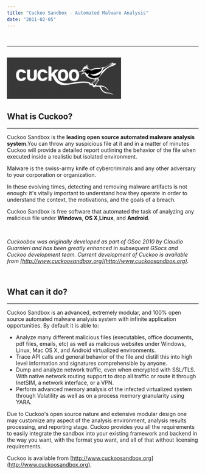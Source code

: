```yaml
---
title: "Cuckoo Sandbox - Automated Malware Analysis"
date: "2011-02-05"
---
```


 

* * *

## ![](images/cuckoo-1-300x108.png)

## What is Cuckoo?

* * *

Cuckoo Sandbox is the **leading open source automated malware analysis system**.You can throw any suspicious file at it and in a matter of minutes Cuckoo will provide a detailed report outlining the behavior of the file when executed inside a realistic but isolated environment.

Malware is the swiss-army knife of cybercriminals and any other adversary to your corporation or organization.

In these evolving times, detecting and removing malware artifacts is not enough: it's vitally important to understand how they operate in order to understand the context, the motivations, and the goals of a breach.

Cuckoo Sandbox is free software that automated the task of analyzing any malicious file under **Windows**, **OS X**,**Linux**, and **Android**.

 

_Cuckoobox was originally developed as part of GSoc 2010 by Claudio Guarnieri and has been greatly enhanced in subsequent GSocs and Cuckoo development team. Current development of Cuckoo is available from [http://www.cuckoosandbox.org](http://www.cuckoosandbox.org)._

 

## What can it do?

* * *

Cuckoo Sandbox is an advanced, extremely modular, and 100% open source automated malware analysis system with infinite application opportunities. By default it is able to:

- Analyze many different malicious files (executables, office documents, pdf files, emails, etc) as well as malicious websites under Windows, Linux, Mac OS X, and Android virtualized environments.
- Trace API calls and general behavior of the file and distill this into high level information and signatures comprehensible by anyone.
- Dump and analyze network traffic, even when encrypted with SSL/TLS. With native network routing support to drop all traffic or route it through InetSIM, a network interface, or a VPN.
- Perform advanced memory analysis of the infected virtualized system through Volatility as well as on a process memory granularity using YARA.

Due to Cuckoo's open source nature and extensive modular design one may customize any aspect of the analysis environment, analysis results processing, and reporting stage. Cuckoo provides you all the requirements to easily integrate the sandbox into your existing framework and backend in the way you want, with the format you want, and all of that without licensing requirements.

Cuckoo is available from [http://www.cuckoosandbox.org](http://www.cuckoosandbox.org).
